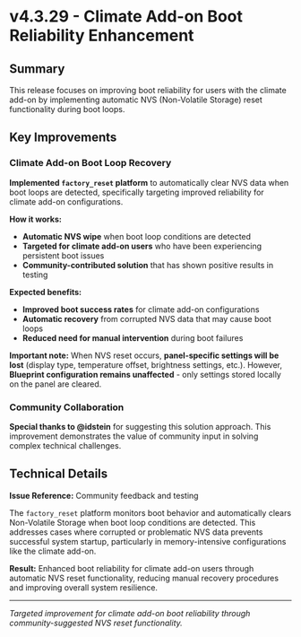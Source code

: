 # v4.3.29 - Climate Add-on Boot Reliability Enhancement

## Summary

This release focuses on improving boot reliability for users with the climate add-on
by implementing automatic NVS (Non-Volatile Storage) reset functionality during boot loops.

## Key Improvements

### Climate Add-on Boot Loop Recovery

**Implemented `factory_reset` platform** to automatically clear NVS data when boot loops are detected,
specifically targeting improved reliability for climate add-on configurations.

**How it works:**
- **Automatic NVS wipe** when boot loop conditions are detected
- **Targeted for climate add-on users** who have been experiencing persistent boot issues
- **Community-contributed solution** that has shown positive results in testing

**Expected benefits:**
- **Improved boot success rates** for climate add-on configurations
- **Automatic recovery** from corrupted NVS data that may cause boot loops  
- **Reduced need for manual intervention** during boot failures

**Important note:** When NVS reset occurs, **panel-specific settings will be lost** (display type, temperature offset, brightness settings, etc.).
However, **Blueprint configuration remains unaffected** - only settings stored locally on the panel are cleared.

### Community Collaboration

**Special thanks to @idstein** for suggesting this solution approach.
This improvement demonstrates the value of community input in solving complex technical challenges.

## Technical Details

**Issue Reference:** Community feedback and testing

The `factory_reset` platform monitors boot behavior and automatically clears Non-Volatile Storage
when boot loop conditions are detected. This addresses cases where corrupted or problematic
NVS data prevents successful system startup, particularly in memory-intensive configurations
like the climate add-on.

**Result:** Enhanced boot reliability for climate add-on users through automatic NVS reset functionality,
reducing manual recovery procedures and improving overall system resilience.

---

*Targeted improvement for climate add-on boot reliability through community-suggested NVS reset functionality.*
